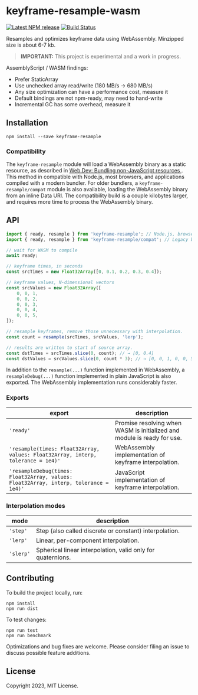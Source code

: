 # keyframe-resample-wasm

[![Latest NPM release](https://img.shields.io/npm/v/keyframe-resample.svg)](https://www.npmjs.com/package/keyframe-resample)
[![Build Status](https://github.com/donmccurdy/keyframe-resample-wasm/workflows/CI/badge.svg?branch=main&event=push)](https://github.com/donmccurdy/keyframe-resample-wasm/actions?query=workflow%3ACI)

Resamples and optimizes keyframe data using WebAssembly. Minzipped size is about 6-7 kb.

> **IMPORTANT:** This project is experimental and a work in progress.

AssemblyScript / WASM findings:

- Prefer StaticArray
- Use unchecked array read/write (180 MB/s → 680 MB/s)
- Any size optimization can have a performance cost, measure it
- Default bindings are not npm-ready, may need to hand-write
- Incremental GC has some overhead, measure it

## Installation

```
npm install --save keyframe-resample
```

### Compatibility

The `keyframe-resample` module will load a WebAssembly binary as a static resource, as described in [Web.Dev: Bundling non-JavaScript resources
](https://web.dev/bundling-non-js-resources/#universal-pattern-for-browsers-and-bundlers). This method in compatible with Node.js, most browsers, and applications compiled with a modern bundler. For older bundlers, a `keyframe-resample/compat` module is also available, loading the WebAssembly binary from an inline Data URI. The compatibility build is a couple kilobytes larger, and requires more time to process the WebAssembly binary.

## API

```javascript
import { ready, resample } from 'keyframe-resample'; // Node.js, browsers, and modern bundlers
import { ready, resample } from 'keyframe-resample/compat'; // Legacy bundlers

// wait for WASM to compile
await ready;

// keyframe times, in seconds
const srcTimes = new Float32Array([0, 0.1, 0.2, 0.3, 0.4]);

// keyframe values, N-dimensional vectors
const srcValues = new Float32Array([
    0, 0, 1,
    0, 0, 2,
    0, 0, 3,
    0, 0, 4,
    0, 0, 5,
]);

// resample keyframes, remove those unnecessary with interpolation.
const count = resample(srcTimes, srcValues, 'lerp');

// results are written to start of source array.
const dstTimes = srcTimes.slice(0, count); // → [0, 0.4]
const dstValues = srcValues.slice(0, count * 3); // → [0, 0, 1, 0, 0, 5]
```

In addition to the `resample(...)` function implemented in WebAssembly, a `resampleDebug(...)` function implemented in plain JavaScript is also exported. The WebAssembly implementation runs considerably faster.

### Exports

| export                                                                                | description                                                             |
|---------------------------------------------------------------------------------------|-------------------------------------------------------------------------|
| `'ready'`                                                                             | Promise resolving when WASM is initialized and module is ready for use. |
| `'resample(times: Float32Array, values: Float32Array, interp, tolerance = 1e4)'`      | WebAssembly implementation of keyframe interpolation.                   |
| `'resampleDebug(times: Float32Array, values: Float32Array, interp, tolerance = 1e4)'` | JavaScript implementation of keyframe interpolation.                    |

### Interpolation modes

| mode      | description                                                 |
|-----------|-------------------------------------------------------------|
| `'step'`  | Step (also called discrete or constant) interpolation.      |
| `'lerp'`  | Linear, per-component interpolation.                        |
| `'slerp'` | Spherical linear interpolation, valid only for quaternions. |

## Contributing

To build the project locally, run:

```
npm install
npm run dist
```

To test changes:

```
npm run test
npm run benchmark
```

Optimizations and bug fixes are welcome. Please consider filing an issue to discuss possible
feature additions.

## License

Copyright 2023, MIT License.
